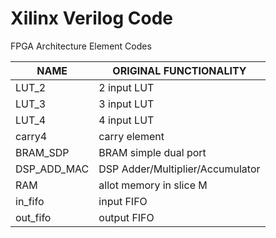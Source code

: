 # Xilinx Verilog Code
FPGA Architecture Element Codes

NAME	| ORIGINAL FUNCTIONALITY
-- | --
LUT_2 | 2 input LUT
LUT_3 | 3 input LUT
LUT_4 | 4 input LUT
carry4 | carry element
BRAM_SDP | BRAM simple dual port
DSP_ADD_MAC | DSP Adder/Multiplier/Accumulator
RAM | allot memory in slice M
in_fifo | input FIFO
out_fifo | output FIFO

